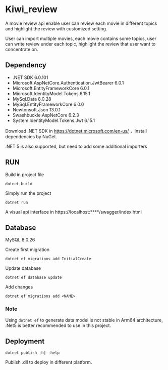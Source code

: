 # Kiwi_review
A movie review api enable user can review each movie in different topics and highlight the review with customized setting.

User can import multiple movies, each movie contains some topics, user can write review under each topic, highlight the review that user want to concentrate on.

## Dependency

* .NET SDK 6.0.101 
* Microsoft.AspNetCore.Authentication.JwtBearer 6.0.1
* Microsoft.EntityFrameworkCore 6.0.1
* Microsoft.IdentityModel.Tokens 6.15.1
* MySql.Data 8.0.28
* MySql.EntityFrameworkCore 6.0.0
* Newtonsoft.Json 13.0.1
* Swashbuckle.AspNetCore 6.2.3
* System.IdentityModel.Tokens.Jwt 6.15.1

Download .NET SDK in https://dotnet.microsoft.com/en-us/ ，Install dependencies by NuGet.

.NET 5 is also supported, but need to add some additional importers

## RUN

Build in project file

`dotnet build` 

Simply run the project

`dotnet run`

A visual api interface in https://localhost:****/swagger/index.html

## Database

MySQL 8.0.26

Create first migration

`dotnet ef migrations add InitialCreate`

Update database

`dotnet ef database update`

Add changes

`dotnet ef migrations add <NAME>`

### Note

Using `dotnet ef` to generate data model is not stable in Arm64 architecture, .Net5 is better recommended to use in this project.

## Deployment

`dotnet publish -h|--help`

Publish .dll to deploy in different platform.
